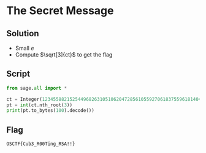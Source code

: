 # The Secret Message
## Solution
- Small $e$
- Compute $\sqrt[3]{ct}$ to get the flag

## Script
```python
from sage.all import *

ct = Integer(123455882152544968263105106204728561055927061837559618140477097078038573915018542652304779417958037315601542697001430243903815208295768006065618427997903855304186888710867473025125)
pt = int(ct.nth_root(3))
print(pt.to_bytes(100).decode())
```

## Flag
```
OSCTF{Cub3_R00Ting_RSA!!}
```
